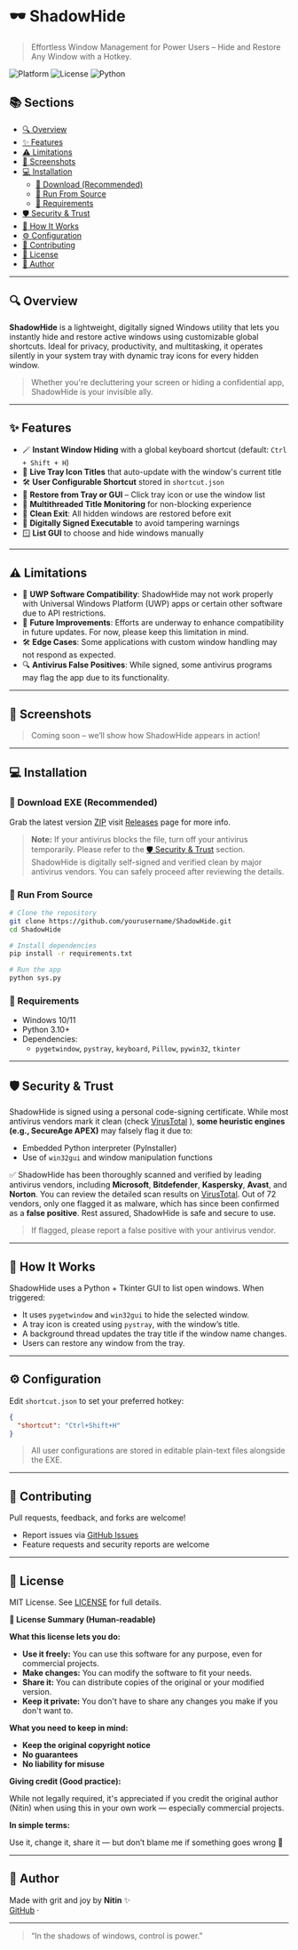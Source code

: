 # 🕶️ ShadowHide

> Effortless Window Management for Power Users – Hide and Restore Any Window with a Hotkey.

![Platform](https://img.shields.io/badge/platform-windows-blue.svg)
![License](https://img.shields.io/badge/license-MIT-green.svg)
![Python](https://img.shields.io/badge/python-3.10%2B-yellow.svg)

## 📚 Sections

- [🔍 Overview](#-overview)
- [✨ Features](#-features)
- [⚠️ Limitations](#️-limitations)
- [📸 Screenshots](#-screenshots)
- [💻 Installation](#-installation)
  - [🔹 Download (Recommended)](#-download-EXE-recommended)
  - [🔹 Run From Source](#-run-from-source)
  - [🔹 Requirements](#-requirements)
- [🛡️ Security & Trust](#-security-&-trust)
- [🧬 How It Works](#-how-it-works)
- [⚙️ Configuration](#-configuration)
- [🤝 Contributing](#-contributing)
- [📜 License](#-license)
- [👤 Author](#-author)


---
## 🔍 Overview
**ShadowHide** is a lightweight, digitally signed Windows utility that lets you instantly hide and restore active windows using customizable global shortcuts. Ideal for privacy, productivity, and multitasking, it operates silently in your system tray with dynamic tray icons for every hidden window.

> Whether you're decluttering your screen or hiding a confidential app, ShadowHide is your invisible ally.
---

## ✨ Features

- 🪄 **Instant Window Hiding** with a global keyboard shortcut (default: `Ctrl + Shift + H`)
- 🧊 **Live Tray Icon Titles** that auto-update with the window's current title
- 🛠 **User Configurable Shortcut** stored in `shortcut.json`
- 🔁 **Restore from Tray or GUI** – Click tray icon or use the window list
- 🧵 **Multithreaded Title Monitoring** for non-blocking experience
- 🧼 **Clean Exit**: All hidden windows are restored before exit
- 🔐 **Digitally Signed Executable** to avoid tampering warnings
- 🪟 **List GUI** to choose and hide windows manually

---

## ⚠️ Limitations

- 🚫 **UWP Software Compatibility**: ShadowHide may not work properly with Universal Windows Platform (UWP) apps or certain other software due to API restrictions.
- 🔄 **Future Improvements**: Efforts are underway to enhance compatibility in future updates. For now, please keep this limitation in mind.
- 🛠 **Edge Cases**: Some applications with custom window handling may not respond as expected.
- 🔍 **Antivirus False Positives**: While signed, some antivirus programs may flag the app due to its functionality.

---

## 📸 Screenshots
> Coming soon – we’ll show how ShadowHide appears in action!

---

## 💻 Installation

### 🔹 Download EXE (Recommended)
Grab the latest version [ZIP](https://github.com/Maurya-Nitin/ShadowHide/releases/download/v.1.0.0/ShadowHide.zip) visit [Releases](https://github.com/Maurya-Nitin/ShadowHide/releases) page for more info.

> **Note:** If your antivirus blocks the file, turn off your antivirus temporarily. Please refer to the [🛡️ Security & Trust](#-security-&-trust) section. ShadowHide is digitally self-signed and verified clean by major antivirus vendors. You can safely proceed after reviewing the details.

### 🔹 Run From Source
```bash
# Clone the repository
git clone https://github.com/yourusername/ShadowHide.git
cd ShadowHide

# Install dependencies
pip install -r requirements.txt

# Run the app
python sys.py
```

### 🔹 Requirements
- Windows 10/11
- Python 3.10+
- Dependencies:
  - `pygetwindow`, `pystray`, `keyboard`, `Pillow`, `pywin32`, `tkinter`

---
## 🛡️ Security & Trust

ShadowHide is signed using a personal code-signing certificate. While most antivirus vendors mark it clean (check [VirusTotal](https://www.virustotal.com/gui/file/a9d3fc9123438d00ad3b2285c34c3e624fa5eb6e8407e60edb95c78cd38d97e4) ), **some heuristic engines (e.g., SecureAge APEX)** may falsely flag it due to:

- Embedded Python interpreter (PyInstaller)
- Use of `win32gui` and window manipulation functions

✅ ShadowHide has been thoroughly scanned and verified by leading antivirus vendors, including **Microsoft**, **Bitdefender**, **Kaspersky**, **Avast**, and **Norton**. You can review the detailed scan results on [VirusTotal](https://www.virustotal.com/gui/file/a9d3fc9123438d00ad3b2285c34c3e624fa5eb6e8407e60edb95c78cd38d97e4). Out of 72 vendors, only one flagged it as malware, which has since been confirmed as a **false positive**. Rest assured, ShadowHide is safe and secure to use.

> If flagged, please report a false positive with your antivirus vendor.
---

## 🧬 How It Works

ShadowHide uses a Python + Tkinter GUI to list open windows. When triggered:
- It uses `pygetwindow` and `win32gui` to hide the selected window.
- A tray icon is created using `pystray`, with the window’s title.
- A background thread updates the tray title if the window name changes.
- Users can restore any window from the tray.

---

## ⚙️ Configuration

Edit `shortcut.json` to set your preferred hotkey:
```json
{
  "shortcut": "Ctrl+Shift+H"
}
```

> All user configurations are stored in editable plain-text files alongside the EXE.

---

## 🤝 Contributing

Pull requests, feedback, and forks are welcome!
- Report issues via [GitHub Issues](https://github.com/Maurya-Nitin/ShadowHide/issues)
- Feature requests and security reports are welcome

---

## 📜 License

MIT License. See [LICENSE](LICENSE.txt) for full details.

**📜 License Summary (Human-readable)**

**What this license lets you do:**

* **Use it freely:** You can use this software for any purpose, even for commercial projects.
* **Make changes:** You can modify the software to fit your needs.
* **Share it:** You can distribute copies of the original or your modified version.
* **Keep it private:** You don't have to share any changes you make if you don't want to.

**What you need to keep in mind:**

* **Keep the original copyright notice**
* **No guarantees**
* **No liability for misuse**

**Giving credit (Good practice):**

While not legally required, it's appreciated if you credit the original author (Nitin) when using this in your own work — especially commercial projects.

**In simple terms:**

Use it, change it, share it — but don’t blame me if something goes wrong 🙂

---

## 👤 Author

Made with grit and joy by **Nitin** ✨  
[GitHub](https://github.com/Maurya-Nitin) ·

---

> “In the shadows of windows, control is power.”
